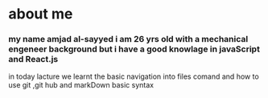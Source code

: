 # about me 
### my name amjad al-sayyed i am 26 yrs old with a mechanical engeneer background but i have a good knowlage in javaScript and React.js 

in today lacture we learnt the basic navigation into files comand and how to use git ,git hub and markDown basic syntax 